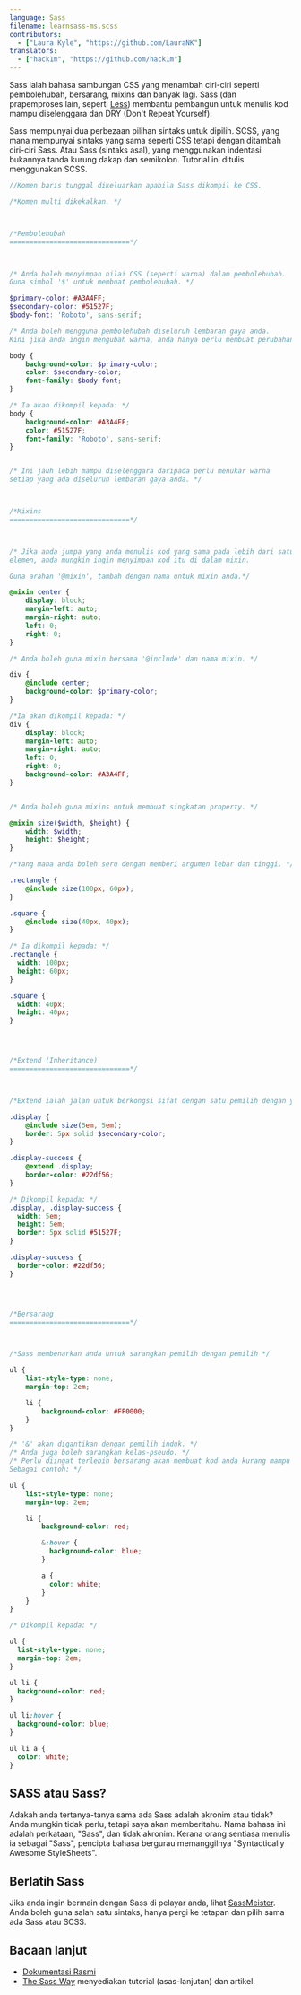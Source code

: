 ```yaml
---
language: Sass
filename: learnsass-ms.scss
contributors:
  - ["Laura Kyle", "https://github.com/LauraNK"]
translators:
  - ["hack1m", "https://github.com/hack1m"]
---
```


Sass ialah bahasa sambungan CSS yang menambah ciri-ciri seperti pembolehubah, bersarang, mixins dan banyak lagi.
Sass (dan prapemproses lain, seperti [Less](http://lesscss.org/)) membantu pembangun untuk menulis kod mampu diselenggara dan DRY (Don't Repeat Yourself).

Sass mempunyai dua perbezaan pilihan sintaks untuk dipilih. SCSS, yang mana mempunyai sintaks yang sama seperti CSS tetapi dengan ditambah ciri-ciri Sass. Atau Sass (sintaks asal), yang menggunakan indentasi bukannya tanda kurung dakap dan semikolon.
Tutorial ini ditulis menggunakan SCSS.

```scss
//Komen baris tunggal dikeluarkan apabila Sass dikompil ke CSS.

/*Komen multi dikekalkan. */



/*Pembolehubah
==============================*/



/* Anda boleh menyimpan nilai CSS (seperti warna) dalam pembolehubah.
Guna simbol '$' untuk membuat pembolehubah. */

$primary-color: #A3A4FF;
$secondary-color: #51527F;
$body-font: 'Roboto', sans-serif;

/* Anda boleh mengguna pembolehubah diseluruh lembaran gaya anda.
Kini jika anda ingin mengubah warna, anda hanya perlu membuat perubahan sekali.*/

body {
	background-color: $primary-color;
	color: $secondary-color;
	font-family: $body-font;
}

/* Ia akan dikompil kepada: */
body {
	background-color: #A3A4FF;
	color: #51527F;
	font-family: 'Roboto', sans-serif;
}


/* Ini jauh lebih mampu diselenggara daripada perlu menukar warna
setiap yang ada diseluruh lembaran gaya anda. */



/*Mixins
==============================*/



/* Jika anda jumpa yang anda menulis kod yang sama pada lebih dari satu
elemen, anda mungkin ingin menyimpan kod itu di dalam mixin.

Guna arahan '@mixin', tambah dengan nama untuk mixin anda.*/

@mixin center {
	display: block;
	margin-left: auto;
	margin-right: auto;
	left: 0;
	right: 0;
}

/* Anda boleh guna mixin bersama '@include' dan nama mixin. */

div {
	@include center;
	background-color: $primary-color;
}

/*Ia akan dikompil kepada: */
div {
	display: block;
	margin-left: auto;
	margin-right: auto;
	left: 0;
	right: 0;
	background-color: #A3A4FF;
}


/* Anda boleh guna mixins untuk membuat singkatan property. */

@mixin size($width, $height) {
	width: $width;
	height: $height;
}

/*Yang mana anda boleh seru dengan memberi argumen lebar dan tinggi. */

.rectangle {
	@include size(100px, 60px);
}

.square {
	@include size(40px, 40px);
}

/* Ia dikompil kepada: */
.rectangle {
  width: 100px;
  height: 60px;
}

.square {
  width: 40px;
  height: 40px;
}




/*Extend (Inheritance)
==============================*/



/*Extend ialah jalan untuk berkongsi sifat dengan satu pemilih dengan yang lain. */

.display {
	@include size(5em, 5em);
	border: 5px solid $secondary-color;
}

.display-success {
	@extend .display;
	border-color: #22df56;
}

/* Dikompil kepada: */
.display, .display-success {
  width: 5em;
  height: 5em;
  border: 5px solid #51527F;
}

.display-success {
  border-color: #22df56;
}




/*Bersarang
==============================*/



/*Sass membenarkan anda untuk sarangkan pemilih dengan pemilih */

ul {
	list-style-type: none;
	margin-top: 2em;

	li {
		background-color: #FF0000;		
	}
}

/* '&' akan digantikan dengan pemilih induk. */
/* Anda juga boleh sarangkan kelas-pseudo. */
/* Perlu diingat terlebih bersarang akan membuat kod anda kurang mampu diselenggara.
Sebagai contoh: */

ul {
	list-style-type: none;
	margin-top: 2em;

	li {
		background-color: red;

		&:hover {
		  background-color: blue;
		}

		a {
		  color: white;
		}
	}
}

/* Dikompil kepada: */

ul {
  list-style-type: none;
  margin-top: 2em;
}

ul li {
  background-color: red;
}

ul li:hover {
  background-color: blue;
}

ul li a {
  color: white;
}
```



## SASS atau Sass?
Adakah anda tertanya-tanya sama ada Sass adalah akronim atau tidak? Anda mungkin tidak perlu, tetapi saya akan memberitahu. Nama bahasa ini adalah perkataan, "Sass", dan tidak akronim.
Kerana orang sentiasa menulis ia sebagai "Sass", pencipta bahasa bergurau memanggilnya "Syntactically Awesome StyleSheets".

## Berlatih Sass
Jika anda ingin bermain dengan Sass di pelayar anda, lihat [SassMeister](http://sassmeister.com/).
Anda boleh guna salah satu sintaks, hanya pergi ke tetapan dan pilih sama ada Sass atau SCSS.


## Bacaan lanjut
* [Dokumentasi Rasmi](http://sass-lang.com/documentation/file.SASS_REFERENCE.html)
* [The Sass Way](http://thesassway.com/) menyediakan tutorial (asas-lanjutan) dan artikel.
